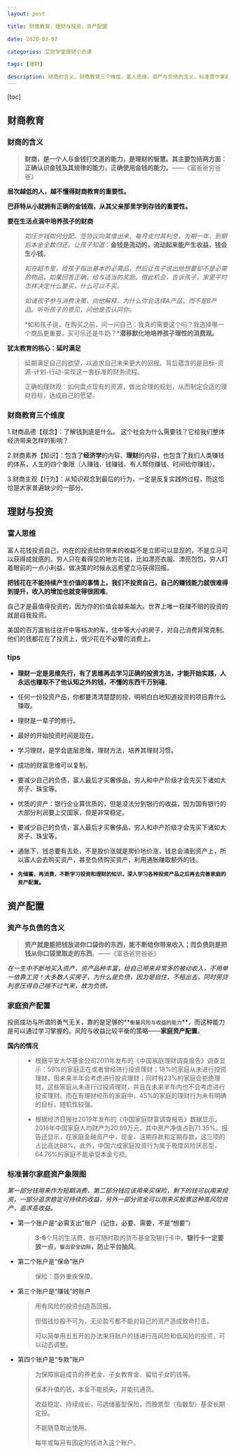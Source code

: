 ```yaml
---
layout: post

title: 财商教育，理财与投资，资产配置 

date: 2020-03-07

categories: 艾财学堂理财小白课

tags: [理财]

description: 财商的含义，财商教育三个维度，富人思维，资产与负债的含义，标准普尔家庭资产象限图。
---
```


[toc]

## 财商教育

### 财商的含义

>**财商，是一个人与金钱打交道的能力，是理财的智慧。其主要包括两方面：正确认识金钱及其规律的能力，正确使用金钱的能力。**——《富爸爸穷爸爸》

**层次越低的人，越不懂得财商教育的重要性。**

**巴菲特从小就拥有正确的金钱观，从其父亲那里学到存钱的重要性。**

**要在生活点滴中培养孩子的财商**

>*如压岁钱如何分配。签协议向其借出来，每月支付其利息，为期一年，到期后本金全数归还。让孩子知道*：**金钱是流动的，流动起来能产生收益，钱会生小钱**。
>
>*如在超市里，给孩子指出基本的必需品，然后让孩子说出他想要却不是必需的物品。如果回答正确，给与适当的奖励。借此机会，告诉孩子，家里平时怎样决定什么要买，什么可以不买。*
>
>*如请孩子参与消费决策，向他解释，为什么你会选择A产品，而不是B产品。听听孩子的意见，问他是否认同你。*
>
>*如和孩子说，在购买之前，问一问自己：我真的需要这个吗？我选择哪一个商品更重要，买可乐还是牛奶？***潜移默化地培养孩子理性的消费观。**

**犹太教育的核心：延时满足**

> 延期满足自己的欲望，以追求自己未来更大的回报。背后蕴含的是目标-资源-计划-行动-实现这一套标准的财务流程。
>
> 正确的理财观：如何盘点现有的资源，做出合理的规划，从而制定合适的理财目标，达成自己的愿望。

### 财商教育三个维度

1.财商品德【观念】：了解钱到底是什么。 这个社会为什么需要钱？它给我们整体经济带来怎样的影响？

2.财商素养【知识】：包含了**经济学**的内容、**理财**的内容，也包含了我们人类赚钱的体系，人生的四个象限（人赚钱、钱赚钱、有人帮你赚钱、时间给你赚钱）。

3.财商主观【行为】：从知识观念到最后的行为，一定是反复实践的过程，而这恰恰是大家普遍缺少的一部分。

## 理财与投资

### 富人思维

富人花钱投资自己，内在的投资给你带来的收益不是立即可以显现的，不是立马可以获得成就感的。穷人只在看得见的地方花钱，比如漂亮衣服、漂亮包包，穷人盯着眼前的一点小利益，做决策的时候永远希望立马获得回报。

**把钱花在不能持续产生价值的事情上，我们不投资自己，自己的赚钱能力就很难得到提升，收入的增加也就变得很困难**。

自己才是最值得投资的，因为你的价值会越来越大。世界上唯一稳赚不赔的投资的就是自我投资。

美国的百万富翁往往开中等档次的车，住中等大小的房子，对自己消费非常克制。他们的钱都花在了投资上，很少花在不必要的消费上。

### tips

- **理财一定是思维先行，有了思维再去学习正确的投资方法，才能开始实践，人永远也赚取不了他认知之外的钱，不懂的东西千万别碰**。

- 任何一份投资产品，你都要清清楚楚的投，明明白白地知道投资的项目靠什么赚取。
- 理财是一辈子的修行。
- 最好的开始投资时间是现在。
- 学习理财，是学会底层思维，理财方法，培养其理财习惯。
- 成功的财富思维可以复制。

- 要减少自己的负债，富人最后才买奢侈品，穷人和中产阶级才会先买下诸如大房子、珠宝等。

- 优质的资产：银行企业算优质的，但是没法分到银行的收益，因为国有银行的大部分利润要上交国家，但是非常稳定。
- 要减少自己的负债，富人最后才买奢侈品，穷人和中产阶级才会先买下诸如大房子、珠宝等。
- 通胀下，钱总要有去处，不是股价涨就是房价地价涨，钱总会涌到资产上，所以富人会去购买资产，甚至负债购买资产，利用通胀赚取额外的钱。

- **`先储蓄、再消费，不断学习投资和理财的知识，深入学习各种投资产品之后再去完善家庭的资产配置`。**

## 资产配置

### 资产与负债的含义

> **资产就是能把钱放进你口袋你的东西，能不断给你带来收入；而负债则是把钱从你口袋里取走的东西**。——《富爸爸穷爸爸》

*在一生中不断地买入资产，资产品种丰富，给自己带来非常多的被动收入，不用单一依靠工资！大多数人买房子，为什么是负债，因为是自住，不租出去，同时房贷利息压得自己喘不过气来，故为负债。*

### 家庭资产配置

投资成功与所谓的勇气无关，靠的是足够的**`衡量风险与收益的能力`**，而这种能力是可以通过学习掌握的。风险与收益比较平衡的策略——**家庭资产配置**。

**国内的情况**

>- 根据平安大华基金公司2011年发布的《中国家庭理财调查报告》调查显示：59%的家庭正在或者曾经进行投资理财；18%的家庭从未进行投资理财，但未来半年会考虑进行投资理财；同时有23%的家庭会拒绝理财，这些家庭从未进行过投资理财，并且在未来半年内也不会考虑进行投资理财。而在有理财经历的家庭中，45%的家庭的理财行为未有明确的目标，随机性较强。
>
>- 根据经济日报社2019年发布的《中国家庭财富调查报告》数据显示，2018年中国家庭人均财产为20.89万元，其中房产净值占到71.35%。报告还显示，在家庭金融资产中，现金、活期存款和定期存款，这三项的占比高达88%。此外，中国六成家庭投资行为属于极度风险厌恶型，64.76%的家庭不能承受本金亏损。

### 标准普尔家庭资产象限图

*第一部分钱用来作为短期消费，第二部分钱应该用来买保险，剩下的钱可以用来投资，一部分追求稳定可持续的收益，另外一部分资金可以用来买股票这种高风险资产，追求高收益。*

- 第一个账户是“必需支出”账户（记住，必要、需要，不是“想要”）

  > **3-6**个月的生活费，放可随时取的货币基金及银行卡中。**银行卡一定要放一点，`留出安全边际`，防止平台抽风**。

- 第二个账户是“保命”账户

  > 保险：意外重疾保障。

- 第三个账户是“赚钱”的账户

  >用有风险的投资创造高回报。
  >
  >但借钱炒股不可为，无论盈亏都不能对自己的资产造成致命打击。
  >
  >可以简单用五五开的办法来将账户的钱进行高风险和低风险的投资，可以动态调整。

- 第四个账户是“专款”账户

  >为保障家庭成员的养老金、子女教育金、留给子女的钱等。
  >
  >保本升值的钱，本金不能损失，并能抗通货。
  >
  >收益稳定、持续成长，可选储蓄型保险，而股票型（指数型）基金长期定投。
  >
  >不能随意取出使用。
  >
  >每年或每月有固定的钱进入这个账户。

